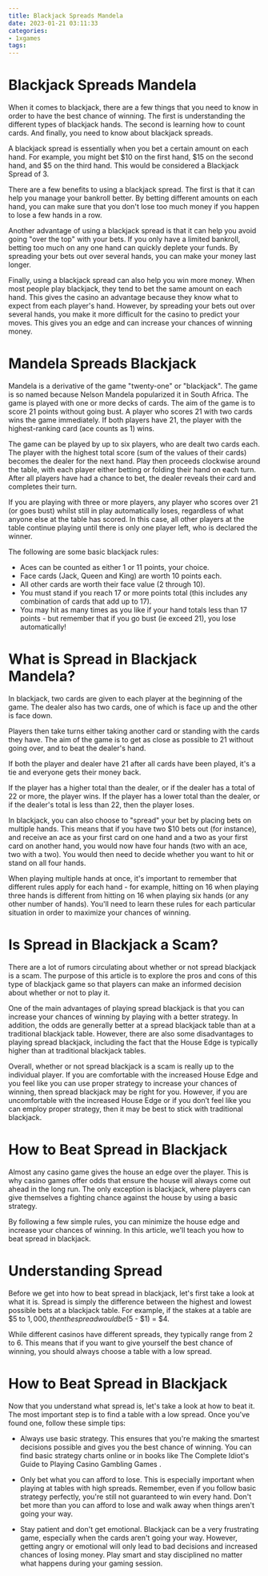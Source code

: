 ```yaml
---
title: Blackjack Spreads Mandela 
date: 2023-01-21 03:11:33
categories:
- 1xgames
tags:
---
```



#  Blackjack Spreads Mandela 

When it comes to blackjack, there are a few things that you need to know in order to have the best chance of winning. The first is understanding the different types of blackjack hands. The second is learning how to count cards. And finally, you need to know about blackjack spreads.

A blackjack spread is essentially when you bet a certain amount on each hand. For example, you might bet $10 on the first hand, $15 on the second hand, and $5 on the third hand. This would be considered a Blackjack Spread of 3.

There are a few benefits to using a blackjack spread. The first is that it can help you manage your bankroll better. By betting different amounts on each hand, you can make sure that you don't lose too much money if you happen to lose a few hands in a row.

Another advantage of using a blackjack spread is that it can help you avoid going "over the top" with your bets. If you only have a limited bankroll, betting too much on any one hand can quickly deplete your funds. By spreading your bets out over several hands, you can make your money last longer.

Finally, using a blackjack spread can also help you win more money. When most people play blackjack, they tend to bet the same amount on each hand. This gives the casino an advantage because they know what to expect from each player's hand. However, by spreading your bets out over several hands, you make it more difficult for the casino to predict your moves. This gives you an edge and can increase your chances of winning money.

#  Mandela Spreads Blackjack 

Mandela is a derivative of the game "twenty-one" or "blackjack". The game is so named because Nelson Mandela popularized it in South Africa. The game is played with one or more decks of cards. The aim of the game is to score 21 points without going bust. A player who scores 21 with two cards wins the game immediately. If both players have 21, the player with the highest-ranking card (ace counts as 1) wins.

The game can be played by up to six players, who are dealt two cards each. The player with the highest total score (sum of the values of their cards) becomes the dealer for the next hand. Play then proceeds clockwise around the table, with each player either betting or folding their hand on each turn. After all players have had a chance to bet, the dealer reveals their card and completes their turn. 

If you are playing with three or more players, any player who scores over 21 (or goes bust) whilst still in play automatically loses, regardless of what anyone else at the table has scored. In this case, all other players at the table continue playing until there is only one player left, who is declared the winner.


The following are some basic blackjack rules: 

- Aces can be counted as either 1 or 11 points, your choice.
- Face cards (Jack, Queen and King) are worth 10 points each.
- All other cards are worth their face value (2 through 10). 
- You must stand if you reach 17 or more points total (this includes any combination of cards that add up to 17). 
- You may hit as many times as you like if your hand totals less than 17 points - but remember that if you go bust (ie exceed 21), you lose automatically!

#  What is Spread in Blackjack Mandela? 

In blackjack, two cards are given to each player at the beginning of the game. The dealer also has two cards, one of which is face up and the other is face down. 

Players then take turns either taking another card or standing with the cards they have. The aim of the game is to get as close as possible to 21 without going over, and to beat the dealer's hand. 

If both the player and dealer have 21 after all cards have been played, it's a tie and everyone gets their money back. 

If the player has a higher total than the dealer, or if the dealer has a total of 22 or more, the player wins. If the player has a lower total than the dealer, or if the dealer's total is less than 22, then the player loses. 

In blackjack, you can also choose to "spread" your bet by placing bets on multiple hands. This means that if you have two $10 bets out (for instance), and receive an ace as your first card on one hand and a two as your first card on another hand, you would now have four hands (two with an ace, two with a two). You would then need to decide whether you want to hit or stand on all four hands. 

When playing multiple hands at once, it's important to remember that different rules apply for each hand - for example, hitting on 16 when playing three hands is different from hitting on 16 when playing six hands (or any other number of hands). You'll need to learn these rules for each particular situation in order to maximize your chances of winning.

#  Is Spread in Blackjack a Scam? 

There are a lot of rumors circulating about whether or not spread blackjack is a scam. The purpose of this article is to explore the pros and cons of this type of blackjack game so that players can make an informed decision about whether or not to play it.

One of the main advantages of playing spread blackjack is that you can increase your chances of winning by playing with a better strategy. In addition, the odds are generally better at a spread blackjack table than at a traditional blackjack table. However, there are also some disadvantages to playing spread blackjack, including the fact that the House Edge is typically higher than at traditional blackjack tables.

Overall, whether or not spread blackjack is a scam is really up to the individual player. If you are comfortable with the increased House Edge and you feel like you can use proper strategy to increase your chances of winning, then spread blackjack may be right for you. However, if you are uncomfortable with the increased House Edge or if you don’t feel like you can employ proper strategy, then it may be best to stick with traditional blackjack.

#  How to Beat Spread in Blackjack

Almost any casino game gives the house an edge over the player. This is why casino games offer odds that ensure the house will always come out ahead in the long run. The only exception is blackjack, where players can give themselves a fighting chance against the house by using a basic strategy.

By following a few simple rules, you can minimize the house edge and increase your chances of winning. In this article, we'll teach you how to beat spread in blackjack.

# Understanding Spread

Before we get into how to beat spread in blackjack, let's first take a look at what it is. Spread is simply the difference between the highest and lowest possible bets at a blackjack table. For example, if the stakes at a table are $5 to $1,000, then the spread would be ($5 - $1) = $4.

While different casinos have different spreads, they typically range from 2 to 6. This means that if you want to give yourself the best chance of winning, you should always choose a table with a low spread.

# How to Beat Spread in Blackjack

Now that you understand what spread is, let's take a look at how to beat it. The most important step is to find a table with a low spread. Once you've found one, follow these simple tips:

- Always use basic strategy. This ensures that you're making the smartest decisions possible and gives you the best chance of winning. You can find basic strategy charts online or in books like The Complete Idiot's Guide to Playing Casino Gambling Games .

- Only bet what you can afford to lose. This is especially important when playing at tables with high spreads. Remember, even if you follow basic strategy perfectly, you're still not guaranteed to win every hand. Don't bet more than you can afford to lose and walk away when things aren't going your way.

- Stay patient and don't get emotional. Blackjack can be a very frustrating game, especially when the cards aren't going your way. However, getting angry or emotional will only lead to bad decisions and increased chances of losing money. Play smart and stay disciplined no matter what happens during your gaming session.